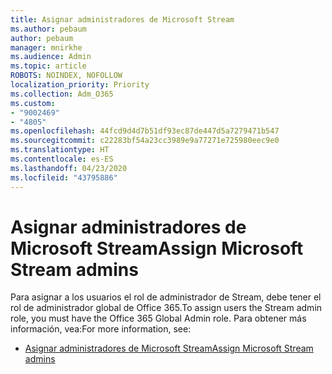 ```yaml
---
title: Asignar administradores de Microsoft Stream
ms.author: pebaum
author: pebaum
manager: mnirkhe
ms.audience: Admin
ms.topic: article
ROBOTS: NOINDEX, NOFOLLOW
localization_priority: Priority
ms.collection: Adm_O365
ms.custom:
- "9002469"
- "4805"
ms.openlocfilehash: 44fcd9d4d7b51df93ec87de447d5a7279471b547
ms.sourcegitcommit: c22283bf54a23cc3989e9a77271e725980eec9e0
ms.translationtype: HT
ms.contentlocale: es-ES
ms.lasthandoff: 04/23/2020
ms.locfileid: "43795886"
---
```

# <a name="assign-microsoft-stream-admins"></a><span data-ttu-id="a6075-102">Asignar administradores de Microsoft Stream</span><span class="sxs-lookup"><span data-stu-id="a6075-102">Assign Microsoft Stream admins</span></span>

<span data-ttu-id="a6075-103">Para asignar a los usuarios el rol de administrador de Stream, debe tener el rol de administrador global de Office 365.</span><span class="sxs-lookup"><span data-stu-id="a6075-103">To assign users the Stream admin role, you must have the Office 365 Global Admin role.</span></span> <span data-ttu-id="a6075-104">Para obtener más información, vea:</span><span class="sxs-lookup"><span data-stu-id="a6075-104">For more information, see:</span></span>

- [<span data-ttu-id="a6075-105">Asignar administradores de Microsoft Stream</span><span class="sxs-lookup"><span data-stu-id="a6075-105">Assign Microsoft Stream admins</span></span>](https://docs.microsoft.com/stream/assign-administrator-user-role)
